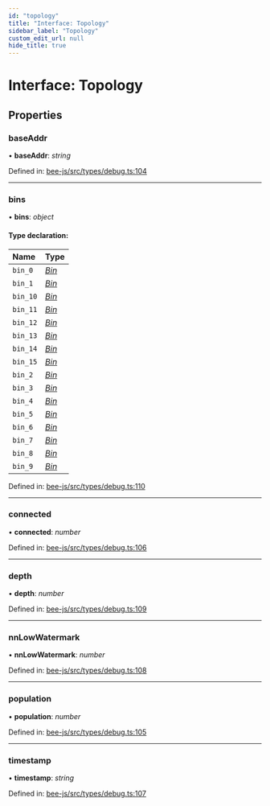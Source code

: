 ```yaml
---
id: "topology"
title: "Interface: Topology"
sidebar_label: "Topology"
custom_edit_url: null
hide_title: true
---
```


# Interface: Topology

## Properties

### baseAddr

• **baseAddr**: *string*

Defined in: [bee-js/src/types/debug.ts:104](https://github.com/ethersphere/bee-js/blob/8087a81/src/types/debug.ts#L104)

___

### bins

• **bins**: *object*

#### Type declaration:

Name | Type |
:------ | :------ |
`bin_0` | [*Bin*](bin.md) |
`bin_1` | [*Bin*](bin.md) |
`bin_10` | [*Bin*](bin.md) |
`bin_11` | [*Bin*](bin.md) |
`bin_12` | [*Bin*](bin.md) |
`bin_13` | [*Bin*](bin.md) |
`bin_14` | [*Bin*](bin.md) |
`bin_15` | [*Bin*](bin.md) |
`bin_2` | [*Bin*](bin.md) |
`bin_3` | [*Bin*](bin.md) |
`bin_4` | [*Bin*](bin.md) |
`bin_5` | [*Bin*](bin.md) |
`bin_6` | [*Bin*](bin.md) |
`bin_7` | [*Bin*](bin.md) |
`bin_8` | [*Bin*](bin.md) |
`bin_9` | [*Bin*](bin.md) |

Defined in: [bee-js/src/types/debug.ts:110](https://github.com/ethersphere/bee-js/blob/8087a81/src/types/debug.ts#L110)

___

### connected

• **connected**: *number*

Defined in: [bee-js/src/types/debug.ts:106](https://github.com/ethersphere/bee-js/blob/8087a81/src/types/debug.ts#L106)

___

### depth

• **depth**: *number*

Defined in: [bee-js/src/types/debug.ts:109](https://github.com/ethersphere/bee-js/blob/8087a81/src/types/debug.ts#L109)

___

### nnLowWatermark

• **nnLowWatermark**: *number*

Defined in: [bee-js/src/types/debug.ts:108](https://github.com/ethersphere/bee-js/blob/8087a81/src/types/debug.ts#L108)

___

### population

• **population**: *number*

Defined in: [bee-js/src/types/debug.ts:105](https://github.com/ethersphere/bee-js/blob/8087a81/src/types/debug.ts#L105)

___

### timestamp

• **timestamp**: *string*

Defined in: [bee-js/src/types/debug.ts:107](https://github.com/ethersphere/bee-js/blob/8087a81/src/types/debug.ts#L107)
